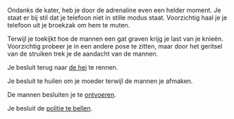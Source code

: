 Ondanks de kater, heb je door de adrenaline even een helder moment.
Je staat er bij stil dat je telefoon niet in stille modus staat.
Voorzichtig haal je je telefoon uit je broekzak om hem te muten.

Terwijl je toekijkt hoe de mannen een gat graven krijg je last van je knieën.
Voorzichtig probeer je in een andere pose te zitten, maar door het geritsel
van de struiken trek je de aandacht van de mannen.

Je besluit terug naar [de hei](../../welkom.md) te rennen.

Je besluit te huilen om je moeder terwijl de mannen je afmaken.

De mannen besluiten je te [ontvoeren](AllesKomtGoed/alleskomtgoed.md).

Je besluit de [politie te bellen](politie/politie.md).
